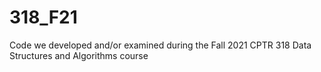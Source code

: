 # 318_F21
Code we developed and/or examined during the Fall 2021 CPTR 318 Data Structures and Algorithms course 
